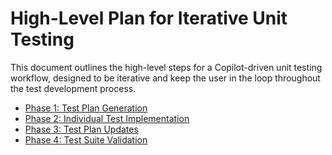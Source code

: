 # High-Level Plan for Iterative Unit Testing

This document outlines the high-level steps for a Copilot-driven unit testing workflow, designed to be iterative and keep the user in the loop throughout the test development process.

- [Phase 1: Test Plan Generation](./1-generate-test-plan.md)
- [Phase 2: Individual Test Implementation](./2-write-failing-test.md)
- [Phase 3: Test Plan Updates](./3-update-test-plan.md)
- [Phase 4: Test Suite Validation](./4-validate-test-suite.md)
